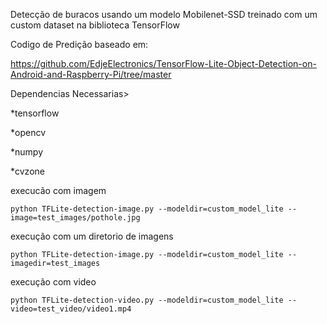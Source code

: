 Detecção de buracos usando um modelo Mobilenet-SSD treinado com um custom dataset na biblioteca TensorFlow

Codigo de Predição baseado em:

https://github.com/EdjeElectronics/TensorFlow-Lite-Object-Detection-on-Android-and-Raspberry-Pi/tree/master

Dependencias Necessarias>

*tensorflow

*opencv

*numpy

*cvzone

execucão com imagem
```
python TFLite-detection-image.py --modeldir=custom_model_lite --image=test_images/pothole.jpg
```
execução com um diretorio de imagens
```
python TFLite-detection-image.py --modeldir=custom_model_lite --imagedir=test_images
```
execução com video
```
python TFLite-detection-video.py --modeldir=custom_model_lite --video=test_video/video1.mp4 
```
